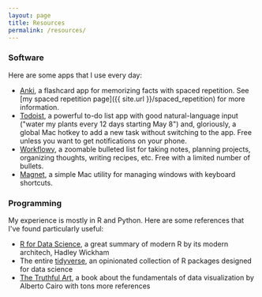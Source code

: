 ```yaml
---
layout: page
title: Resources
permalink: /resources/
---
```


### Software
Here are some apps that I use every day:
- [Anki](https://apps.ankiweb.net), a flashcard app for memorizing facts with spaced repetition. See [my spaced repetition page]({{ site.url }}/spaced_repetition) for more information.
- [Todoist](https://todoist.com), a powerful to-do list app with good natural-language input ("water my plants every 12 days starting May 8") and, gloriously, a global Mac hotkey to add a new task without switching to the app. Free unless you want to get notifications on your phone.
- [Workflowy](https://workflowy.con), a zoomable bulleted list for taking notes, planning projects, organizing thoughts, writing recipes, etc. Free with a limited number of bullets.
- [Magnet](https://https://magnet.crowdcafe.com/), a simple Mac utility for managing windows with keyboard shortcuts.

### Programming
My experience is mostly in R and Python. Here are some references that I've found particularly useful:
- [R for Data Science](https://r4ds.hadley.nz/), a great summary of modern R by its modern architech, Hadley Wickham
- The entire [tidyverse](https://tidyverse.org), an opinionated collection of R packages designed for data science
- [The Truthful Art](http://www.thefunctionalart.com/p/the-truthful-art-book.html), a book about the fundamentals of data visualization by Alberto Cairo with tons more references
